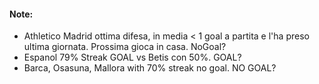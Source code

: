 #### Note:
- Athletico Madrid ottima difesa, in media < 1 goal a partita e l'ha preso ultima giornata.
  Prossima gioca in casa. NoGoal?
- Espanol 79% Streak GOAL vs Betis con 50%. GOAL?
- Barca, Osasuna, Mallora with 70% streak no goal. NO GOAL?